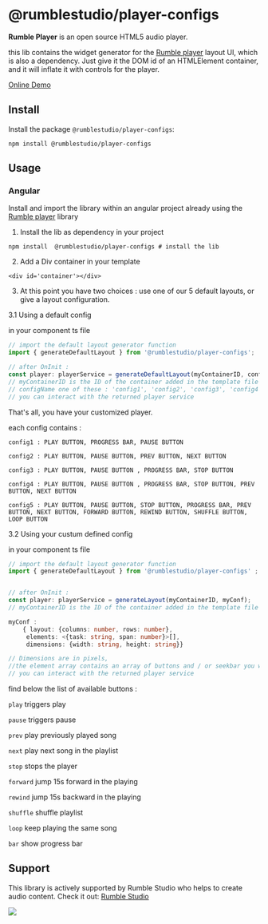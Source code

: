 # @rumblestudio/**player-configs**

**Rumble Player** is an open source HTML5 audio player.

this lib contains the widget generator for the [Rumble player](https://www.npmjs.com/package/@rumblestudio/player-service) layout UI, which is also a dependency.
Just give it the DOM id of an HTMLElement container, and it will inflate it with controls for the player.

[Online Demo](https://player-configs.web.app/)

## Install

Install the package `@rumblestudio/player-configs`:

```shell
npm install @rumblestudio/player-configs
```

## Usage

### Angular

Install and import the library within an angular project already using the [Rumble player](https://www.npmjs.com/package/@rumblestudio/player-service) library

1. Install the lib as dependency in your project

```shell
npm install  @rumblestudio/player-configs # install the lib
```

2. Add a Div container in your template

```angular2html
<div id='container'></div>
```

3. At this point you have two choices : use one of our 5 default layouts, or give a layout configuration.

3.1 Using a default config

in your component ts file

```typescript
// import the default layout generator function
import { generateDefaultLayout } from '@rumblestudio/player-configs';

// after OnInit :
const player: playerService = generateDefaultLayout(myContainerID, configName);
// myContainerID is the ID of the container added in the template file
// configName one of these : 'config1', 'config2', 'config3', 'config4' or 'config5';
// you can interact with the returned player service
```

That's all, you have your customized player.

each config contains :

`config1 : PLAY BUTTON, PROGRESS BAR, PAUSE BUTTON`

`config2 : PLAY BUTTON, PAUSE BUTTON, PREV BUTTON, NEXT BUTTON`

`config3 : PLAY BUTTON, PAUSE BUTTON , PROGRESS BAR, STOP BUTTON`

`config4 : PLAY BUTTON, PAUSE BUTTON , PROGRESS BAR, STOP BUTTON, PREV BUTTON, NEXT BUTTON`

`config5 : PLAY BUTTON, PAUSE BUTTON, STOP BUTTON, PROGRESS BAR, PREV BUTTON, NEXT BUTTON, FORWARD BUTTON, REWIND BUTTON, SHUFFLE BUTTON, LOOP BUTTON`

3.2 Using your custum defined config

in your component ts file

```typescript
// import the default layout generator function
import { generateDefaultLayout } from '@rumblestudio/player-configs' ;


// after OnInit :
const player: playerService = generateLayout(myContainerID, myConf);
// myContainerID is the ID of the container added in the template file

myConf :
    { layout: {columns: number, rows: number},
     elements: <{task: string, span: number}>[],
     dimensions: {width: string, height: string}}

// Dimensions are in pixels,
//the element array contains an array of buttons and / or seekbar you want to show in order
// you can interact with the returned player service
```

find below the list of available buttons :

`play` triggers play

`pause` triggers pause

`prev` play previously played song

`next` play next song in the playlist

`stop` stops the player

`forward` jump 15s forward in the playing

`rewind` jump 15s backward in the playing

`shuffle` shuffle playlist

`loop` keep playing the same song

`bar` show progress bar

## Support

This library is actively supported by Rumble Studio who helps to create audio content. Check it out: [Rumble Studio](https://rumble.studio)

<img src="https://rumblestudio.app/assets/rs-logos/classic-reversed.svg"></img>

